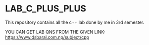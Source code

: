 # LAB_C_PLUS_PLUS
This repository contains all the c++ lab done by me in 3rd semester.

YOU CAN GET LAB QNS FROM THE GIVEN LINK:  
https://www.dsbaral.com.np/subject/cpp
